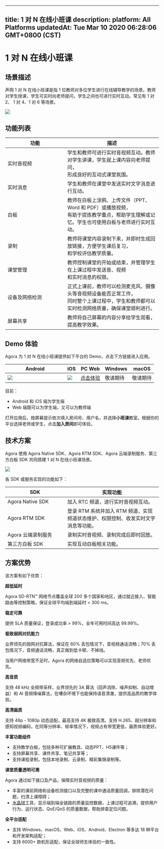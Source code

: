 
---
title: 1 对 N 在线小班课
description: 
platform: All Platforms
updatedAt: Tue Mar 10 2020 06:28:06 GMT+0800 (CST)
---
# 1 对 N 在线小班课
## 场景描述

声网 1 对 N 在线小班课是指 1 位教师对多位学生进行在线辅导教学的场景。教师对学生授课，学生可实时向老师提问，学生之间也可进行实时互动。常见有 1 对 2、 1 对 4、1 对 6 等场景。

![](https://web-cdn.agora.io/docs-files/1579681786107)

## 功能列表

| 功能 | 描述 | 
| ---------------- | ---------------- | 
| 实时音视频     | 学生和教师可进行实时音视频互动。教师对学生讲课，学生就上课内容向老师提问，<br>形成良好的互动式课堂氛围。      | 
| 实时消息 | 学生和教师在课堂中发送实时文字消息进行互动。 |
| 白板 | 教师在白板上涂鸦、上传文件（PPT、Word 和 PDF）或播放视频，<br>有助于提炼教学重点，帮助学生理解或记忆。学生也可使用白板与老师进行实时互动。  |
| 录制 | 教师将课堂内容录制下来，并即时生成回放链接，方便学生课后复习，<br>和学校评估教学质量。 |
| 课堂管理 | 教师控制课堂的开始或结束，并管理学生在上课过程中发送音、视频<br>和实时消息的权限。 |
| 设备及网络检测 | 正式上课前，教师可以检测麦克风、摄像头等音视频设备能否正常工作，<br>同时整个上课过程中，学生和教师都可以实时检测网络质量，确保课堂顺利进行。 |
| 屏幕共享 | 教师将自己屏幕的内容分享给学生观看，提高教学效果。 |



## Demo 体验

Agora 为 1 对 N 在线小班课提供如下平台的 Demo，点击下方链接进入应用。

<style> table th:first-of-type {     width: 180px; } th:second-of-type {     width: 100px; }</style>
| Android | iOS | PC Web | Windows | macOS |
| ---------------- | ---------------- | ---------------- | ---------------- | ---------------- |
| ![](https://web-cdn.agora.io/docs-files/1585538960253)  | ![](https://web-cdn.agora.io/docs-files/1581407452682) |  [点击体验](https://solutions.agora.io/education/web/#/?&_ga=2.77580629.154296605.1585537081-352232180.1585537081)      | 敬请期待 | 敬请期待 |

目前：
- Android 和 iOS 端为学生端
- Web 端既可以为学生端，又可以为教师端

打开应用后，按屏幕提示依次填入房间号、用户名，并选择**小班课**教室。根据你的平台选择老师或学生，点击**加入房间**即可体验。


## 技术方案

Agora 使用 Agora Native SDK、Agora RTM SDK、Agora 云端录制服务、第三方白板 SDK 共同搭建 1 对 N 在线小班课场景。

![](https://web-cdn.agora.io/docs-files/1579682502052)

各 SDK 或服务实现的功能如下：

| SDK | 实现功能 | 
| ---------------- | ---------------- | 
| Agora Native SDK      | 加入 RTC 频道，进行实时音视频互动。      | 
| Agora RTM SDK      | 登录 RTM 系统并加入 RTM 频道，实现频道状态维护、权限控制、收发实时文字消息等功能。      | 
| Agora 云端录制服务 | 录制实时音视频、录制完成后即时回放。 |
| 第三方白板 SDK | 实现互动白板相关功能。|

## 方案优势

该方案有如下优势：

**超低延时**

Agora SD-RTN™ 网络节点覆盖全球 200 多个国家和地区，通过就近接入、智能路由等控制策略，保证全球平均端到端延时 < 300 ms。

**稳定可靠**

提供 SLA 质量保证，登录成功率 > 99%，全年可用时间高达 99.99%。

**极致弱网对抗能力**

业界领先的弱网对抗算法，保证在 60% 丢包情况下，音视频通话流畅；70% 丢包情况下，音频通话流畅，真正做到低卡顿、不掉线。

当用户网络带宽不足时，Agora 的网络自适应策略可以实现音频优先、老师优先。

**高音质**

支持 48 kHz 全频带采样，业界领先的 3A 算法（回声消除、噪声抑制、自动增益）和 AI 音频降噪算法，在嘈杂环境下也能保持语音清澈，提供高品质的教学体验。

**高清画质**

支持 48p - 1080p 动态适配，最高支持 4K 极致高清。支持 H.265、超分辨率和感知视频编码，在同等分辨率、帧率情况下，视频占有带宽更低，画质体验更好。



**丰富功能组件**

- 支持教学白板，包括多种可扩展教具、动态PPT、H5课件等；
- 支持屏幕共享、课件共享、笔记共享等；
- 支持课程录制，包括本地录制、云录制、精彩集锦录制等。

**课堂质量透明可溯**

Agora 通过如下接口及产品，保障实时音视频的质量：

- 丰富的课前网络和设备检测接口以及完整的课中通话质量回调，排除潜在问题，扫清上课障碍；
- [水晶球](https://console.agora.io/analytics/call/search)工具，显示端到端全链路的质量监控数据，上课过程可追溯，提供用户行为、运行状态、QoE/QoS 的质量数据，帮助排查定位问题。

**全平台适配**

- 支持 Windows、macOS、Web、iOS、Android、Electron 等多达 18 种平台和开发架构适配；
- 支持 6000+ 款机形适配，保证全球师生体验的一致性。
